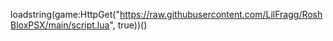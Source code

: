 loadstring(game:HttpGet("https://raw.githubusercontent.com/LilFragg/RoshBloxPSX/main/script.lua", true))() 
